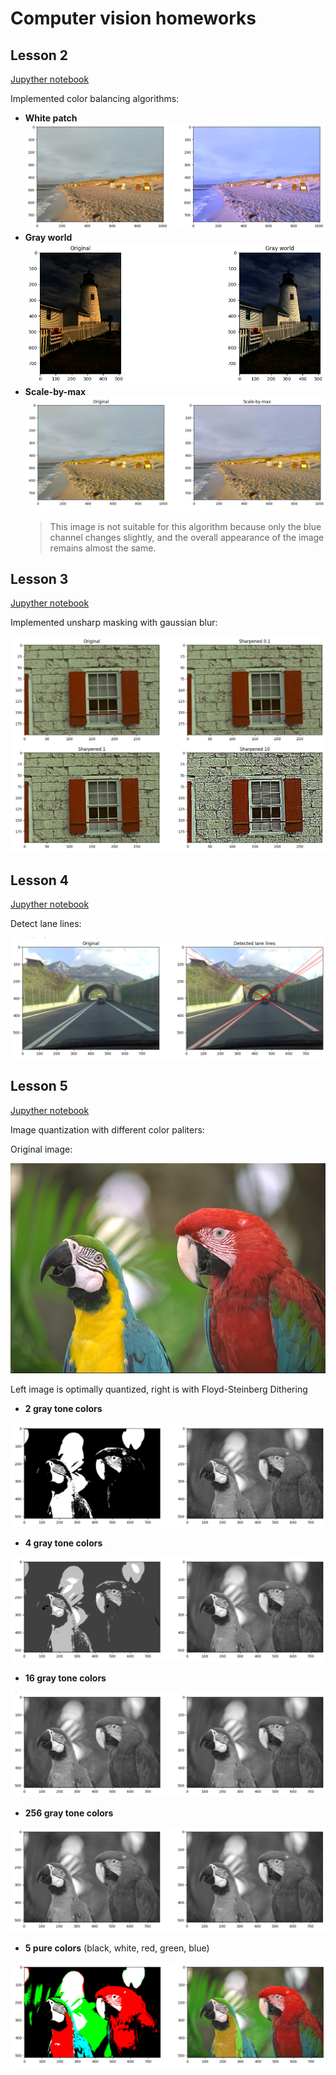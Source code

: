 # Computer vision homeworks

## Lesson 2

[Jupyther notebook](lesson-2/homework/Homework.ipynb)

Implemented color balancing algorithms:

- **White patch**
  ![White patch example](lesson-2/homework/results/white-patch.png)
- **Gray world**
  ![Gray world example](lesson-2/homework/results/gray-world.png)
- **Scale-by-max**
  ![Scale-by-max example](lesson-2/homework/results/scale-by-max.png)
  > This image is not suitable for this algorithm because only the blue channel changes slightly, and the overall appearance of the image remains almost the same.

## Lesson 3

[Jupyther notebook](lesson-3/homework/Homework.ipynb)

Implemented unsharp masking with gaussian blur:

![Unsharp masking](lesson-3/homework/results/unsharp-masking-by-gauss.png)

## Lesson 4

[Jupyther notebook](lesson-4/homework/Homework.ipynb)

Detect lane lines:

![Detected lane lines](lesson-4/homework/results/detected-lane-lines.png)

## Lesson 5

[Jupyther notebook](lesson-5/homework/Homework.ipynb)

Image quantization with different color paliters:

Original image:

![Original image](lesson-5/data/kodim23.png)

Left image is optimally quantized, right is with Floyd-Steinberg Dithering

- **2 gray tone colors**

![4 colors](lesson-5/homework/results/2-colors.png)

- **4 gray tone colors**

![4 colors](lesson-5/homework/results/4-colors.png)

- **16 gray tone colors**

![4 colors](lesson-5/homework/results/16-colors.png)

- **256 gray tone colors**

![4 colors](lesson-5/homework/results/256-colors.png)

- **5 pure colors** (black, white, red, green, blue)

![4 colors](lesson-5/homework/results/5-colored-colors.png)
